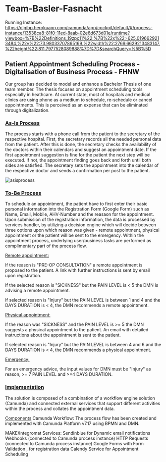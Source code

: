 # Team-Basler-Fasnacht

Running Instance: https://digibp.herokuapp.com/camunda/app/cockpit/default/#/process-instance/13538ca8-81f0-11ed-8aab-02e6d673d01e/runtime?viewbox=%7B%22Definitions_19zpc11%22:%7B%22x%22:-625.0196629213484,%22y%22:73.98033707865169,%22width%22:2769.6629213483147,%22height%22:811.7977528089888%7D%7D&searchQuery=%5B%5D

## Patient Appointment Scheduling Process - Digitalisation of Business Process - FHNW

Our group has decided to model and enhance a Bachelor Thesis of one team member. The thesis focuses on appointment scheduling tools especially in heathcare. At current state, most of hospitals and medical clinics are using phone as a medium to schedule, re-schedule or cancel appointments. This is perceived as an expense that can be eliminated through digitalization.


### <ins>As-Is Process</ins>

The process starts with a phone call from the patient to the secretary of the respective hospital. First, the secretary records all the needed personal data from the patient. After this is done, the secretary checks the availability of the doctors within their calendars and suggest an appointment date. If the first appointment suggestion is fine for the patient the next step will be executed. If not, the appointment finding goes back and forth until both sides are satisfied. The secretary sets the appointment into the calendar of the respective doctor and sends a confirmation per post to the patient. 

![asisprocess](https://user-images.githubusercontent.com/115709891/205094638-ab8e953d-d4c4-4745-8453-fcf302747e28.png)

### <ins>To-Be Process</ins>

To schedule an appointment, the patient have to first enter their basic personal information into the Registration Form (Google Form) such as Name, Email, Mobile, AHV-Number and the reasaon for the appointment. Upon submission of the registration information, the data is processed by services handler, by utilizing a  decision engine which will decide between three options upon which reason was given - remote appointment, physical appointment or the patient will be sent to the emergency.
Within the appointment process, underlying user/business tasks are performed as complimentary part of the process flow. 

<ins>Remote appointment:</ins>

If the reason is "PRE-OP CONSULTATION" a remote appointment is proposed to the patient. A link with further instructions is sent by email upon registration. 

If the selected reason is "SICKNESS" but the PAIN LEVEL is < 5 the DMN is advising a remote appointment.

If selected reason is "Injury" but the PAIN LEVEL is between 1 and 4 and the DAYS DURATION is < 4, the DMN recommends a remote appointment.

<ins>Physical appointment:</ins>

If the reason was "SICKNESS" and the PAIN LEVEL is >= 5 the DMN suggests a physical appointment to the patient. An email with detailed instructions about the appointment is sent to the patient. 

If selected reason is "Injury" but the PAIN LEVEL is between 4 and 6 and the DAYS DURATION is < 4, the DMN recommends a physical appointment.

<ins>Emergency:</ins>

For an emergency advice, the input values for DMN must be "Injury" as reason, >= 7 PAIN LEVEL and >=4 DAYS DURATION.

### <ins>Implementation</ins>

The solution is composed of a combination of a workflow engine solution (Camunda) and connected external services that support different activities within the process and collates the appointment data. 


<ins>Components</ins>
Camunda Workflow: 
The process flow has been created and implemented with Camunda Platform v7.17 using BPMN and DMN. 

MAKE/Integromat Services: 
Sendinblue for Dynamic email notifications
Webhooks (connected to Camunda process instance)
HTTP Requests (connected to Camunda process instance)
Google Forms with Form Validation , for registration data
Calendy Service for Appointment Scheduling


